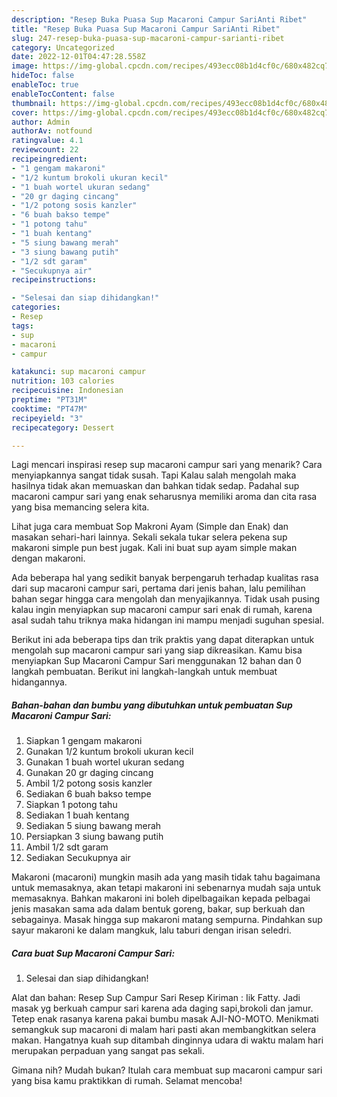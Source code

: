 ```yaml
---
description: "Resep Buka Puasa Sup Macaroni Campur SariAnti Ribet"
title: "Resep Buka Puasa Sup Macaroni Campur SariAnti Ribet"
slug: 247-resep-buka-puasa-sup-macaroni-campur-sarianti-ribet
category: Uncategorized
date: 2022-12-01T04:47:28.558Z
image: https://img-global.cpcdn.com/recipes/493ecc08b1d4cf0c/680x482cq70/sup-macaroni-campur-sari-foto-resep-utama.jpg
hideToc: false
enableToc: true
enableTocContent: false
thumbnail: https://img-global.cpcdn.com/recipes/493ecc08b1d4cf0c/680x482cq70/sup-macaroni-campur-sari-foto-resep-utama.jpg
cover: https://img-global.cpcdn.com/recipes/493ecc08b1d4cf0c/680x482cq70/sup-macaroni-campur-sari-foto-resep-utama.jpg
author: Admin
authorAv: notfound
ratingvalue: 4.1
reviewcount: 22
recipeingredient:
- "1 gengam makaroni"
- "1/2 kuntum brokoli ukuran kecil"
- "1 buah wortel ukuran sedang"
- "20 gr daging cincang"
- "1/2 potong sosis kanzler"
- "6 buah bakso tempe"
- "1 potong tahu"
- "1 buah kentang"
- "5 siung bawang merah"
- "3 siung bawang putih"
- "1/2 sdt garam"
- "Secukupnya air"
recipeinstructions:

- "Selesai dan siap dihidangkan!"
categories:
- Resep
tags:
- sup
- macaroni
- campur

katakunci: sup macaroni campur 
nutrition: 103 calories
recipecuisine: Indonesian
preptime: "PT31M"
cooktime: "PT47M"
recipeyield: "3"
recipecategory: Dessert

---
```



Lagi mencari inspirasi resep sup macaroni campur sari yang menarik? Cara menyiapkannya sangat tidak susah. Tapi Kalau salah mengolah maka hasilnya tidak akan memuaskan dan bahkan tidak sedap. Padahal sup macaroni campur sari yang enak seharusnya memiliki aroma dan cita rasa yang bisa memancing selera kita.


Lihat juga cara membuat Sop Makroni Ayam (Simple dan Enak) dan masakan sehari-hari lainnya. Sekali sekala tukar selera pekena sup makaroni simple pun best jugak. Kali ini buat sup ayam simple makan dengan makaroni.

Ada beberapa hal yang sedikit banyak berpengaruh terhadap kualitas rasa dari sup macaroni campur sari, pertama dari jenis bahan, lalu pemilihan bahan segar hingga cara mengolah dan menyajikannya. Tidak usah pusing kalau ingin menyiapkan sup macaroni campur sari enak di rumah, karena asal sudah tahu triknya maka hidangan ini mampu menjadi suguhan spesial.


Berikut ini ada beberapa tips dan trik praktis yang dapat diterapkan untuk mengolah sup macaroni campur sari yang siap dikreasikan. Kamu bisa menyiapkan Sup Macaroni Campur Sari menggunakan 12 bahan dan 0 langkah pembuatan. Berikut ini langkah-langkah untuk membuat hidangannya.

<!--inarticleads1-->

##### Bahan-bahan dan bumbu yang dibutuhkan untuk pembuatan Sup Macaroni Campur Sari:

1. Siapkan 1 gengam makaroni
1. Gunakan 1/2 kuntum brokoli ukuran kecil
1. Gunakan 1 buah wortel ukuran sedang
1. Gunakan 20 gr daging cincang
1. Ambil 1/2 potong sosis kanzler
1. Sediakan 6 buah bakso tempe
1. Siapkan 1 potong tahu
1. Sediakan 1 buah kentang
1. Sediakan 5 siung bawang merah
1. Persiapkan 3 siung bawang putih
1. Ambil 1/2 sdt garam
1. Sediakan Secukupnya air


Makaroni (macaroni) mungkin masih ada yang masih tidak tahu bagaimana untuk memasaknya, akan tetapi makaroni ini sebenarnya mudah saja untuk memasaknya. Bahkan makaroni ini boleh dipelbagaikan kepada pelbagai jenis masakan sama ada dalam bentuk goreng, bakar, sup berkuah dan sebagainya. Masak hingga sup makaroni matang sempurna. Pindahkan sup sayur makaroni ke dalam mangkuk, lalu taburi dengan irisan seledri. 

<!--inarticleads2-->

##### Cara buat Sup Macaroni Campur Sari:


1. Selesai dan siap dihidangkan!

Alat dan bahan: Resep Sup Campur Sari Resep Kiriman : Iik Fatty. Jadi masak yg berkuah campur sari karena ada daging sapi,brokoli dan jamur. Tetep enak rasanya karena pakai bumbu masak AJI-NO-MOTO. Menikmati semangkuk sup macaroni di malam hari pasti akan membangkitkan selera makan. Hangatnya kuah sup ditambah dinginnya udara di waktu malam hari merupakan perpaduan yang sangat pas sekali. 

Gimana nih? Mudah bukan? Itulah cara membuat sup macaroni campur sari yang bisa kamu praktikkan di rumah. Selamat mencoba!
